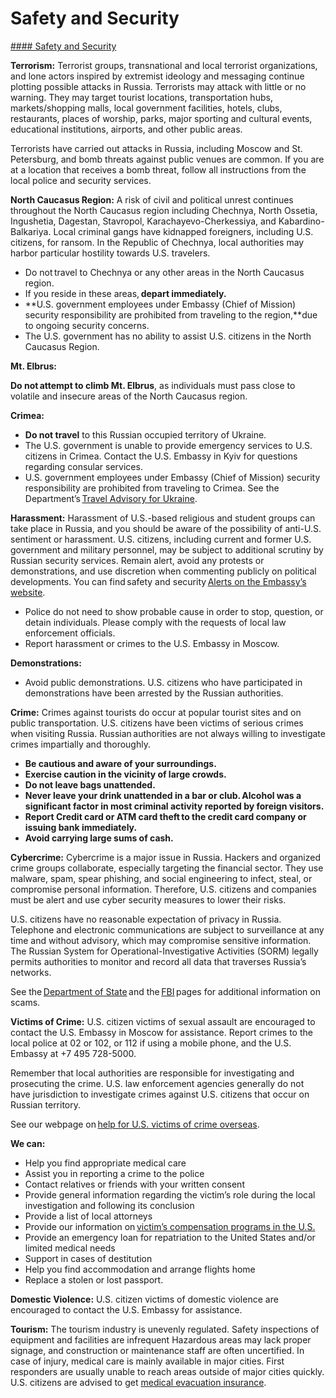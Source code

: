 # Safety and Security

[#### Safety and Security](javascript:void(0); "Safety and Security")

**Terrorism:** Terrorist groups, transnational and local terrorist organizations, and lone actors inspired by extremist ideology and messaging continue plotting possible attacks in Russia. Terrorists may attack with little or no warning. They may target tourist locations, transportation hubs, markets/shopping malls, local government facilities, hotels, clubs, restaurants, places of worship, parks, major sporting and cultural events, educational institutions, airports, and other public areas.

Terrorists have carried out attacks in Russia, including Moscow and St. Petersburg, and bomb threats against public venues are common. If you are at a location that receives a bomb threat, follow all instructions from the local police and security services.

**North Caucasus Region:** A risk of civil and political unrest continues throughout the North Caucasus region including Chechnya, North Ossetia, Ingushetia, Dagestan, Stavropol, Karachayevo-Cherkessiya, and Kabardino-Balkariya. Local criminal gangs have kidnapped foreigners, including U.S. citizens, for ransom. In the Republic of Chechnya, local authorities may harbor particular hostility towards U.S. travelers.

* Do not travel to Chechnya or any other areas in the North Caucasus region.
* If you reside in these areas, **depart immediately.**
* **U.S. government employees under Embassy (Chief of Mission) security responsibility are prohibited from traveling to the region,**due to ongoing security concerns.
* The U.S. government has no ability to assist U.S. citizens in the North Caucasus Region.

**Mt. Elbrus:**

**Do not attempt to climb Mt. Elbrus**, as individuals must pass close to volatile and insecure areas of the North Caucasus region.

**Crimea:**

* **Do not travel** to this Russian occupied territory of Ukraine.
* The U.S. government is unable to provide emergency services to U.S. citizens in Crimea. Contact the U.S. Embassy in Kyiv for questions regarding consular services.
* U.S. government employees under Embassy (Chief of Mission) security responsibility are prohibited from traveling to Crimea. See the Department’s [Travel Advisory for Ukraine](https://travel.state.gov/content/travel/en/traveladvisories/traveladvisories/ukraine-travel-advisory.html).

**Harassment:** Harassment of U.S.-based religious and student groups can take place in Russia, and you should be aware of the possibility of anti-U.S. sentiment or harassment. U.S. citizens, including current and former U.S. government and military personnel, may be subject to additional scrutiny by Russian security services. Remain alert, avoid any protests or demonstrations, and use discretion when commenting publicly on political developments. You can find safety and security [Alerts on the Embassy’s website](https://ru.usembassy.gov/u-s-citizen-services/security-and-travel-information/).

* Police do not need to show probable cause in order to stop, question, or detain individuals. Please comply with the requests of local law enforcement officials.
* Report harassment or crimes to the U.S. Embassy in Moscow.

**Demonstrations:**

* Avoid public demonstrations. U.S. citizens who have participated in demonstrations have been arrested by the Russian authorities.

**Crime:** Crimes against tourists do occur at popular tourist sites and on public transportation. U.S. citizens have been victims of serious crimes when visiting Russia. Russian authorities are not always willing to investigate crimes impartially and thoroughly.

* **Be cautious and aware of your surroundings.**
* **Exercise caution in the vicinity of large crowds.**
* **Do not leave bags unattended.**
* **Never leave your drink unattended in a bar or club. Alcohol was a significant factor in most criminal activity reported by foreign visitors.**
* **Report Credit card or ATM card theft to the credit card company or issuing bank immediately.**
* **Avoid carrying large sums of cash.**

**Cybercrime:** Cybercrime is a major issue in Russia. Hackers and organized crime groups collaborate, especially targeting the financial sector. They use malware, spam, spear phishing, and social engineering to infect, steal, or compromise personal information. Therefore, U.S. citizens and companies must be alert and use cyber security measures to lower their risks.

U.S. citizens have no reasonable expectation of privacy in Russia. Telephone and electronic communications are subject to surveillance at any time and without advisory, which may compromise sensitive information. The Russian System for Operational-Investigative Activities (SORM) legally permits authorities to monitor and record all data that traverses Russia’s networks.

See the [Department of State](https://travel.state.gov/content/travel/en/international-travel/emergencies/international-financial-scams.html) and the [FBI](https://travel.state.gov/content/travel/en/international-travel/International-Travel-Country-Information-Pages/RussianFederation.html#ExternalPopup) pages for additional information on scams.

**Victims of Crime:** U.S. citizen victims of sexual assault are encouraged to contact the U.S. Embassy in Moscow for assistance. Report crimes to the local police at 02 or 102, or 112 if using a mobile phone, and the U.S. Embassy at +7 495 728-5000.

Remember that local authorities are responsible for investigating and prosecuting the crime. U.S. law enforcement agencies generally do not have jurisdiction to investigate crimes against U.S. citizens that occur on Russian territory.

See our webpage on [help for U.S. victims of crime overseas](https://travel.state.gov/content/travel/en/international-travel/emergencies/crime.html).

**We can:**

* Help you find appropriate medical care
* Assist you in reporting a crime to the police
* Contact relatives or friends with your written consent
* Provide general information regarding the victim’s role during the local investigation and following its conclusion
* Provide a list of local attorneys
* Provide our information on [victim’s compensation programs in the U.S.](https://travel.state.gov/content/travel/en/international-travel/emergencies/crime.html)
* Provide an emergency loan for repatriation to the United States and/or limited medical needs
* Support in cases of destitution
* Help you find accommodation and arrange flights home
* Replace a stolen or lost passport.

**Domestic Violence:** U.S. citizen victims of domestic violence are encouraged to contact the U.S. Embassy for assistance.

**Tourism:** The tourism industry is unevenly regulated. Safety inspections of equipment and facilities are infrequent Hazardous areas may lack proper signage, and construction or maintenance staff are often uncertified. In case of injury, medical care is mainly available in major cities. First responders are usually unable to reach areas outside of major cities quickly. U.S. citizens are advised to get [medical evacuation insurance](https://travel.state.gov/content/travel/en/international-travel/before-you-go/your-health-abroad/Insurance_Coverage_Overseas.html).